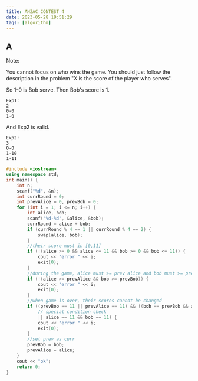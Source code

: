 ```yaml
---
title: ANZAC CONTEST 4
date: 2023-05-28 19:51:29
tags: [algorithm]
---
```




## A

Note:

You cannot focus on who wins the game. You should just follow the description in the problem "X is the score of the player who serves".

So 1-0 is Bob serve. Then Bob's score is 1.

```
Exp1:
2
0-0
1-0
```

And Exp2 is valid.

```
Exp2:
3
0-0
1-10
1-11
```





```c++
#include <iostream>
using namespace std;
int main() {
    int n;
    scanf("%d", &n);
    int currRound = 0;
    int prevAlice = 0, prevBob = 0;
    for (int i = 1; i <= n; i++) {
        int alice, bob;
        scanf("%d-%d", &alice, &bob);
        currRound = alice + bob;
        if (currRound % 4 == 1 || currRound % 4 == 2) {
            swap(alice, bob);
        }
        //their score must in [0,11]
        if (!(alice >= 0 && alice <= 11 && bob >= 0 && bob <= 11)) {
            cout << "error " << i;
            exit(0);
        }
        //during the game, alice must >= prev alice and bob must >= prev bob
        if (!(alice >= prevAlice && bob >= prevBob)) {
            cout << "error " << i;
            exit(0);
        }
        //when game is over, their scores cannot be changed
        if ((prevBob == 11 || prevAlice == 11) && !(bob == prevBob && alice == prevAlice)
            // special condition check
            || alice == 11 && bob == 11) {
            cout << "error " << i;
            exit(0);
        }
        //set prev as curr
        prevBob = bob;
        prevAlice = alice;
    }
    cout << "ok";
    return 0;
}
```

